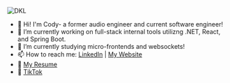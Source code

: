![DKL](https://i.imgur.com/2dyenxR.gif)

- 👋 Hi! I'm Cody- a former audio engineer and current software engineer!
- 🔭 I’m currently working on full-stack internal tools utilizng .NET, React, and Spring Boot.
- 🌱 I’m currently studying micro-frontends and websockets!
- 📫 How to reach me: [LinkedIn](https://www.linkedin.com/in/dakotalavallee/) | [My Website](https://www.dkldev.app/)
- 📝 [My Resume](https://docs.google.com/document/d/1NbRaiMbX6pozNBjygUnjaUYFeZ9pJYwbbZdqVNw1lYI/edit?usp=sharing)
- 📱 [TikTok](https://www.tiktok.com/@dkldev?is_from_webapp=1&sender_device=pc)
